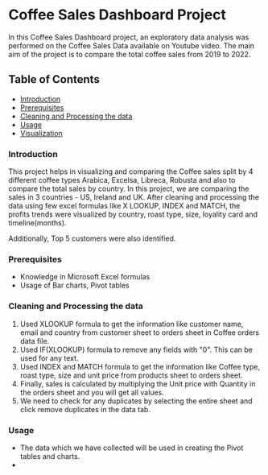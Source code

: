 # Coffee Sales Dashboard Project
In this Coffee Sales Dashboard project, an exploratory data analysis was performed on the Coffee Sales Data available on Youtube video. The main aim of the project is to compare the total coffee sales from 2019 to 2022.


## Table of Contents

- [Introduction](#introduction)
- [Prerequisites](#Prerequisites)
- [Cleaning and Processing the data](#Cleaning_and_Processing_the_data)
- [Usage](#Usage)
- [Visualization](#Visualization)

### Introduction

This project helps in visualizing and comparing the Coffee sales split by 4 different coffee types Arabica, Excelsa, Libreca, Robusta and also to compare the total sales by country. In this project, we are comparing the sales in 3 countries - US, Ireland and UK. After cleaning and processing the data using few excel formulas like X LOOKUP, INDEX and MATCH, the profits trends were visualized by country, roast type, size, loyality card and timeline(months).

Additionally, Top 5 customers were also identified.

### Prerequisites

* Knowledge in Microsoft Excel formulas
* Usage of Bar charts, Pivot tables

###  Cleaning and Processing the data

1. Used XLOOKUP formula to get the information like customer name, email and country from customer sheet to orders sheet in Coffee orders data file.
2. Used IF(XLOOKUP) formula to remove any fields with "0". This can be used for any text.
3. Used INDEX and MATCH formula to get the information like Coffee type, roast type, size and unit price from products sheet to orders sheet.
4. Finally, sales is calculated by multiplying the Unit price with Quantity in the orders sheet and you will get all values.
5. We need to check for any duplicates by selecting the entire sheet and click remove duplicates in the data tab.

### Usage

* The data which we have collected will be used in creating the Pivot tables and charts.
* 
